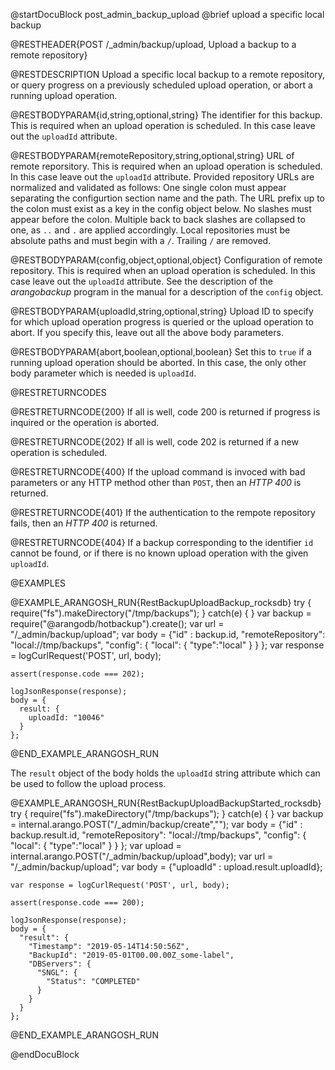 @startDocuBlock post_admin_backup_upload
@brief upload a specific local backup

@RESTHEADER{POST /_admin/backup/upload, Upload a backup to a remote repository}

@RESTDESCRIPTION
Upload a specific local backup to a remote repository, or query
progress on a previously scheduled upload operation, or abort
a running upload operation.

@RESTBODYPARAM{id,string,optional,string}
The identifier for this backup. This is required when an upload
operation is scheduled. In this case leave out the `uploadId`
attribute.

@RESTBODYPARAM{remoteRepository,string,optional,string}
URL of remote reporsitory. This is required when an upload
operation is scheduled. In this case leave out the `uploadId`
attribute. Provided repository URLs are normalized and validated as follows: One single colon must appear separating the configurtion section name and the path. The URL prefix up to the colon must exist as a key in the config object below. No slashes must appear before the colon. Multiple back to back slashes are collapsed to one, as `..` and `.` are applied accordingly. Local repositories must be absolute paths and must begin with a `/`. Trailing `/` are removed.    

@RESTBODYPARAM{config,object,optional,object}
Configuration of remote repository. This is required when an upload
operation is scheduled. In this case leave out the `uploadId`
attribute. See the description of the _arangobackup_ program in the manual
for a description of the `config` object.

@RESTBODYPARAM{uploadId,string,optional,string}
Upload ID to specify for which upload operation progress is queried or
the upload operation to abort.
If you specify this, leave out all the above body parameters.

@RESTBODYPARAM{abort,boolean,optional,boolean}
Set this to `true` if a running upload operation should be aborted. In
this case, the only other body parameter which is needed is `uploadId`.

@RESTRETURNCODES

@RESTRETURNCODE{200}
If all is well, code 200 is returned if progress is inquired or the
operation is aborted.

@RESTRETURNCODE{202}
If all is well, code 202 is returned if a new operation is scheduled.

@RESTRETURNCODE{400}
If the upload command is invoced with bad parameters or any HTTP
method other than `POST`, then an *HTTP 400* is returned.

@RESTRETURNCODE{401}
If the authentication to the rempote repository fails, then an *HTTP
400* is returned.

@RESTRETURNCODE{404}
If a backup corresponding to the identifier `id`  cannot be found, or if
there is no known upload operation with the given `uploadId`.

@EXAMPLES

@EXAMPLE_ARANGOSH_RUN{RestBackupUploadBackup_rocksdb}
    try {
      require("fs").makeDirectory("/tmp/backups");
    } catch(e) {
    }
    var backup = require("@arangodb/hotbackup").create();
    var url = "/_admin/backup/upload";
    var body = {"id" : backup.id,
                "remoteRepository": "local://tmp/backups",
                "config": {
                  "local": {
                    "type":"local"
                  }
                }
               };
    var response = logCurlRequest('POST', url, body);

    assert(response.code === 202);

    logJsonResponse(response);
    body = {
      result: {
        uploadId: "10046"
      }
    };
@END_EXAMPLE_ARANGOSH_RUN

The `result` object of the body holds the `uploadId` string attribute which can be used to follow the upload process.

@EXAMPLE_ARANGOSH_RUN{RestBackupUploadBackupStarted_rocksdb}
    try {
      require("fs").makeDirectory("/tmp/backups");
    } catch(e) {
    }
    var backup = internal.arango.POST("/_admin/backup/create","");
    var body = {"id" : backup.result.id,
                "remoteRepository": "local://tmp/backups",
                "config": {
                  "local": {
                    "type":"local"
                  }
                }
               };
    var upload = internal.arango.POST("/_admin/backup/upload",body);
    var url = "/_admin/backup/upload";
    var body = {"uploadId" : upload.result.uploadId};

    var response = logCurlRequest('POST', url, body);

    assert(response.code === 200);

    logJsonResponse(response);
    body = {
      "result": {
        "Timestamp": "2019-05-14T14:50:56Z",
        "BackupId": "2019-05-01T00.00.00Z_some-label",
        "DBServers": {
          "SNGL": {
            "Status": "COMPLETED"
          }
        }
      }
    };
@END_EXAMPLE_ARANGOSH_RUN

@endDocuBlock
